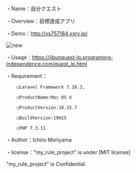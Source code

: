 ・Name：自分クエスト

・Overview：目標達成アプリ

・Demo：http://xs757184.xsrv.jp/

![new](https://user-images.githubusercontent.com/69235148/99231744-5c7c6a00-2834-11eb-966e-c796f527e131.jpeg)

・Usage：https://jibunquest-lp.programing-independence.com/quest_lp.html

・Requirement：

        ○Laravel Framework 7.28.3,

        ○ProductName:Mac OS X

        ○ProductVersion:10.15.7 

        ○BuildVersion:19H15

        ○PHP 7.3.11

・Author：Ichiro Moriyama

・license："my_rule_project" is under [MIT license]

"my_rule_project" is Confidential.
